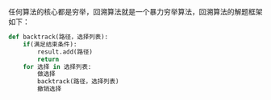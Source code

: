 任何算法的核心都是穷举，回溯算法就是一个暴力穷举算法，回溯算法的解题框架如下：
```python
def backtrack(路径，选择列表):
    if(满足结束条件):
        result.add(路径)
        return
    for 选择 in 选择列表:
        做选择
        backtrack(路径，选择列表)
        撤销选择
```